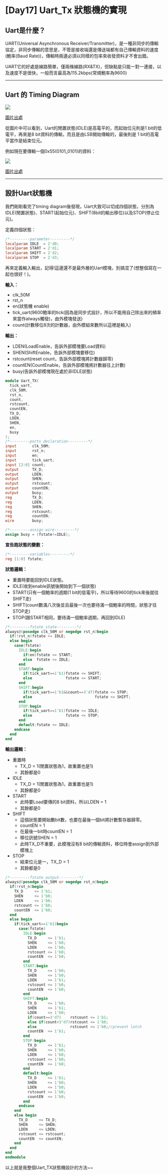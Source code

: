 # [Day17] Uart_Tx 狀態機的實現
## Uart是什麼？

UART(Universal Asynchronous Receiver/Transmitter)，是一種非同步的傳輸協定，非同步傳輸的意思是，不管是接收端還是傳送端都有自己傳輸資料的速度(鮑率(Baud Rate))，傳輸時兩邊必須以同樣的包率來收發資料才不會出錯。

UART它的好處是線路簡單，僅兩條線路(RX&TX)，但缺點是只能一對一連接，以及速度不是很快，一般而言最高為115.2kbps(常規鮑率為9600)

---

## Uart 的 Timing Diagram
![](https://i.imgur.com/uxKwVRk.png)

[圖片出處](https://zh.wikipedia.org/wiki/UART)

從圖片中可以看到，Uart的閒置狀態(IDLE)是高電平的，而起始位元則是1 bit的低電平，再來是8 bit資料的傳輸，而且是由LSB開始傳輸的，最後則是
1 bit的高電平當作是結束位元。

例如現在要傳輸一個0x55(0101_0101)的資料：

![](https://i.imgur.com/PT4RuA8.gif)

[圖片出處](https://www.fpga4fun.com/SerialInterface1.html)

---

## 設計Uart狀態機
我們剛剛看完了timing diagram後發現，Uart大致可以切成四個狀態，分別為IDLE(閒置狀態)、START(起始位元)、SHIFT(8bit的輸出移位)以及STOP(停止位元)。

定義四個狀態：
```verilog
/*---------parameter---------*/
localparam IDLE  = 2'd0;
localparam START = 2'd1;
localparam SHIFT = 2'd2;
localparam STOP  = 2'd3;
```
再來定義輸入輸出，記得!這邊還不是最外層的Uart模塊，別搞混了(想整個寫在一起也很好！)。

**輸入：**
- clk_50M
- rst_n
- en(狀態機 enable)
- tick_uart(9600鮑率的tick(因為是同步式設計，所以不能用自己除出來的頻率來當作always觸發)，由外模塊發送)
- count(計數移位8次的計數器，由外模組來數所以這裡是輸入)

**輸出：**

- LDEN(LoadEnable，告訴外部模塊要Load資料)
- SHEN(ShiftEnable，告訴外部模塊要移位)
- rstcount(reset count，告訴外部模塊將計數器歸零)
- countEN(CountEnable，告訴外部模塊將計數器往上計數)
- busy(告訴外部模塊現在處於非IDLE狀態)
```verilog
module Uart_TX(
  tick_uart, 
  clk_50M, 
  rst_n, 
  count, 
  rstcount, 
  countEN, 
  TX_D, 
  LDEN, 
  SHEN, 
  en, 
  busy
);
/*---------ports declaration---------*/
input       clk_50M;
input       rst_n;
input       en;
input       tick_uart;
input [2:0] count;
output      TX_D;
output      LDEN;
output      SHEN;
output      rstcount;
output      countEN;
output      busy;
reg         TX_D;
reg         LDEN;
reg         SHEN;
reg         rstcount;
reg         countEN;
wire        busy;
```

```verilog
/*---------assign wire---------*/
assign busy = (fstate!=IDLE);
```

**宣告跑狀態的變數：**

```verilog
/*---------variables---------*/	
reg [1:0] fstate;
```
**狀態邏輯：**
- 重置時要能回到IDLE狀態。
- IDLE(收到enable訊號後開始到下一個狀態)
- START(只有一個鮑率的週期(1 bit的低電平)，所以等待9600的tick來後就往SHIFT走)
- SHIFT(count數滿八次後並且最後一次也要待滿一個鮑率的時間，狀態才往STOP走)
- STOP(跟START相同，要待滿一個鮑率週期，再回到IDLE)

```verilog
/*---------fstate state---------*/
always@(posedge clk_50M or negedge rst_n)begin
  if(!rst_n)fstate <= IDLE;
  else begin
    case(fstate)
      IDLE:begin
        if(en)fstate <= START;
        else  fstate <= IDLE;
      end
      START:begin
        if(tick_uart==1'b1)fstate <= SHIFT;
        else               fstate <= START;
      end
      SHIFT:begin
        if(tick_uart==1'b1&&count==3'd7)fstate <= STOP;
        else                            fstate <= SHIFT;
      end
      STOP:begin
        if(tick_uart==1'b1)fstate <= IDLE;
        else               fstate <= STOP;
      end
      default:fstate <= IDLE;
    endcase
  end
end
```

**輸出邏輯：**
- 重置時
  - TX_D = 1(閒置狀態為1，故重置也是1)
  - 其餘都是0
- IDLE
  - TX_D = 1(閒置狀態為1，故重置也是1)
  - 其餘都是0
- START
  - 此時要Load要傳的8 bit資料，所以LDEN = 1
  - 其餘都是0
- SHIFT
  - 這個狀態要開始數bit數，也要在最後一個bit將計數暫存器歸零。
  - countEN = 1
  - 在最後一bit時countEN = 1
  - 移位訊號SHEN = 1
  - 此時TX_D不重要，此模塊沒有8 bit的傳輸資料，移位時會assign到外部模塊上
- STOP
  - 結束位元是一，TX_D = 1
  - 其餘都是0
```verilog
/*---------fstate output---------*/
always@(posedge clk_50M or negedge rst_n)begin
  if(!rst_n)begin
    TX_D     <= 1'b1;
    SHEN     <= 1'b0;
    LDEN     <= 1'b0;
    rstcount <= 1'b0;
    countEN  <= 1'b0;
  end 
  else begin
    if(tick_uart==1'b1)begin
      case(fstate)
        IDLE:begin
          TX_D     <= 1'b1;
          SHEN     <= 1'b0;
          LDEN     <= 1'b0;
          rstcount <= 1'b0;
          countEN  <= 1'b0;
        end
        START:begin
          TX_D     <= 1'b0;
          SHEN     <= 1'b0;
          LDEN     <= 1'b1;
          rstcount <= 1'b0;
          countEN  <= 1'b0;
        end
        SHIFT:begin
          TX_D     <= 1'b0;
          SHEN     <= 1'b1;
          LDEN     <= 1'b0;
          if(count==3'd7)    rstcount <= 1'b1;
          else if(count<3'd7)rstcount <= 1'b0;
          else               rstcount <= 1'b0;//prevent latch
          countEN  <= 1'b1;
        end
        STOP:begin
          TX_D     <= 1'b1;
          SHEN     <= 1'b0;
          LDEN     <= 1'b0;
          rstcount <= 1'b0;
          countEN  <= 1'b0;
        end
        default:begin
          TX_D     <= 1'b1;
          SHEN     <= 1'b0;
          LDEN     <= 1'b0;
          rstcount <= 1'b0;
          countEN  <= 1'b0;
        end
      endcase
    end
    else begin
      TX_D     <= TX_D;
      SHEN     <= SHEN;
      LDEN     <= LDEN;
      rstcount <= rstcount;
      countEN  <= countEN;
    end
  end
end
endmodule
```
以上就是我整個Uart_TX狀態機設計的方法~~

